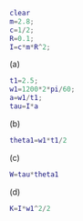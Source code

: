 ```matlab
clear
m=2.8;
c=1/2;
R=0.1;
I=c*m*R^2;
```
(a)
```matlab
t1=2.5;
w1=1200*2*pi/60;
a=w1/t1;
tau=I*a
```
(b)
```matlab
theta1=w1*t1/2
```
(c)
```matlab
W=tau*theta1
```
(d)
```matlab
K=I*w1^2/2
```